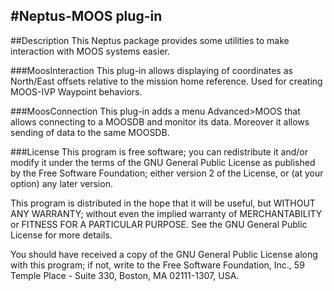 ﻿#Neptus-MOOS plug-in
----
##Description
This Neptus package provides some utilities to make interaction with MOOS systems easier.

###MoosInteraction
This plug-in allows displaying of coordinates as North/East offsets relative to the mission home reference. Used for creating MOOS-IVP Waypoint behaviors.

###MoosConnection
This plug-in adds a menu Advanced>MOOS that allows connecting to a MOOSDB and monitor its data. Moreover it allows sending of data to the same MOOSDB.

###License
This program is free software; you can redistribute it and/or modify it under the terms of the GNU General Public License as  published by the Free Software Foundation; either version 2 of the License, or (at your option) any later version. 

This program is distributed in the hope that it will be useful, but WITHOUT ANY WARRANTY; without even the implied warranty of MERCHANTABILITY or FITNESS FOR A PARTICULAR PURPOSE. See the GNU General Public License for more details. 

You should have received a copy of the GNU General Public License along with this program; if not, write to the Free Software  Foundation, Inc., 59 Temple Place - Suite 330, Boston, MA 02111-1307, USA. 